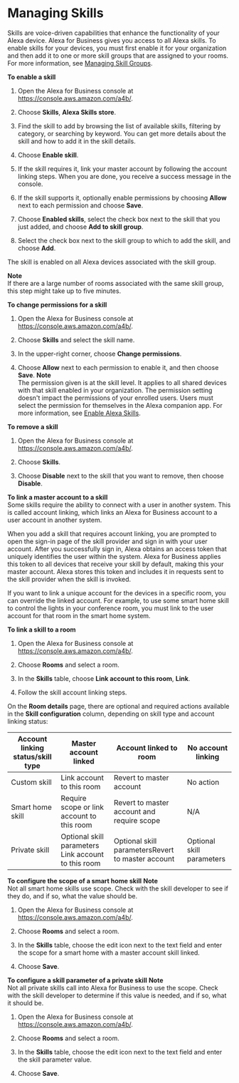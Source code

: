 # Managing Skills<a name="manage-skills"></a>

Skills are voice\-driven capabilities that enhance the functionality of your Alexa device\. Alexa for Business gives you access to all Alexa skills\. To enable skills for your devices, you must first enable it for your organization and then add it to one or more skill groups that are assigned to your rooms\. For more information, see [Managing Skill Groups](manage-skill-groups.md)\.

**To enable a skill**

1. Open the Alexa for Business console at [https://console\.aws\.amazon\.com/a4b/](https://console.aws.amazon.com/a4b/)\.

1. Choose **Skills**, **Alexa Skills store**\. 

1. Find the skill to add by browsing the list of available skills, filtering by category, or searching by keyword\. You can get more details about the skill and how to add it in the skill details\.

1. Choose **Enable skill**\.

1. If the skill requires it, link your master account by following the account linking steps\. When you are done, you receive a success message in the console\.

1. If the skill supports it, optionally enable permissions by choosing **Allow** next to each permission and choose **Save**\. 

1. Choose **Enabled skills**, select the check box next to the skill that you just added, and choose **Add to skill group**\.

1. Select the check box next to the skill group to which to add the skill, and choose **Add**\.

The skill is enabled on all Alexa devices associated with the skill group\.

**Note**  
If there are a large number of rooms associated with the same skill group, this step might take up to five minutes\.

**To change permissions for a skill**

1. Open the Alexa for Business console at [https://console\.aws\.amazon\.com/a4b/](https://console.aws.amazon.com/a4b/)\.

1. Choose **Skills** and select the skill name\.

1. In the upper\-right corner, choose **Change permissions**\.

1. Choose **Allow** next to each permission to enable it, and then choose **Save**\.
**Note**  
The permission given is at the skill level\. It applies to all shared devices with that skill enabled in your organization\. The permission setting doesn't impact the permissions of your enrolled users\. Users must select the permission for themselves in the Alexa companion app\. For more information, see [Enable Alexa Skills](https://www.amazon.com/gp/help/customer/display.html?nodeId=201848700)\.

**To remove a skill**

1. Open the Alexa for Business console at [https://console\.aws\.amazon\.com/a4b/](https://console.aws.amazon.com/a4b/)\.

1. Choose **Skills**\.

1. Choose **Disable** next to the skill that you want to remove, then choose **Disable**\.

**To link a master account to a skill**  
Some skills require the ability to connect with a user in another system\. This is called account linking, which links an Alexa for Business account to a user account in another system\.

When you add a skill that requires account linking, you are prompted to open the sign\-in page of the skill provider and sign in with your user account\. After you successfully sign in, Alexa obtains an access token that uniquely identifies the user within the system\. Alexa for Business applies this token to all devices that receive your skill by default, making this your master account\. Alexa stores this token and includes it in requests sent to the skill provider when the skill is invoked\.

If you want to link a unique account for the devices in a specific room, you can override the linked account\. For example, to use some smart home skill to control the lights in your conference room, you must link to the user account for that room in the smart home system\.

**To link a skill to a room**

1. Open the Alexa for Business console at [https://console\.aws\.amazon\.com/a4b/](https://console.aws.amazon.com/a4b/)\.

1. Choose **Rooms** and select a room\.

1. In the **Skills** table, choose **Link account to this room**, **Link**\.

1. Follow the skill account linking steps\.

On the **Room details** page, there are optional and required actions available in the **Skill configuration** column, depending on skill type and account linking status:


|  Account linking status/skill type  |  Master account linked  |  Account linked to room  |  No account linking  | 
| --- | --- | --- | --- | 
|  Custom skill  | Link account to this room | Revert to master account |  No action  | 
|  Smart home skill  | Require scope or link account to this room | Revert to master account and require scope |  N/A  | 
|  Private skill  |  Optional skill parameters Link account to this room   | Optional skill parametersRevert to master account |  Optional skill parameters  | 

**To configure the scope of a smart home skill**
**Note**  
Not all smart home skills use scope\. Check with the skill developer to see if they do, and if so, what the value should be\. 

1. Open the Alexa for Business console at [https://console\.aws\.amazon\.com/a4b/](https://console.aws.amazon.com/a4b/)\.

1. Choose **Rooms** and select a room\.

1. In the **Skills** table, choose the edit icon next to the text field and enter the scope for a smart home with a master account skill linked\.

1. Choose **Save**\.

**To configure a skill parameter of a private skill**
**Note**  
Not all private skills call into Alexa for Business to use the scope\. Check with the skill developer to determine if this value is needed, and if so, what it should be\. 

1. Open the Alexa for Business console at [https://console\.aws\.amazon\.com/a4b/](https://console.aws.amazon.com/a4b/)\.

1. Choose **Rooms** and select a room\.

1. In the **Skills** table, choose the edit icon next to the text field and enter the skill parameter value\.

1. Choose **Save**\.